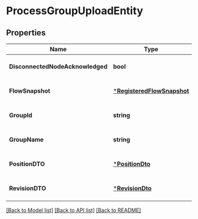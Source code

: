 # ProcessGroupUploadEntity

## Properties
Name | Type | Description | Notes
------------ | ------------- | ------------- | -------------
**DisconnectedNodeAcknowledged** | **bool** |  | [optional] [default to null]
**FlowSnapshot** | [***RegisteredFlowSnapshot**](RegisteredFlowSnapshot.md) |  | [optional] [default to null]
**GroupId** | **string** |  | [optional] [default to null]
**GroupName** | **string** |  | [optional] [default to null]
**PositionDTO** | [***PositionDto**](PositionDTO.md) |  | [optional] [default to null]
**RevisionDTO** | [***RevisionDto**](RevisionDTO.md) |  | [optional] [default to null]

[[Back to Model list]](../README.md#documentation-for-models) [[Back to API list]](../README.md#documentation-for-api-endpoints) [[Back to README]](../README.md)

